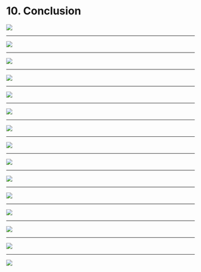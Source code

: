 # 10. Conclusion

![](Slides/videoframe_0.png)

---

![](Slides/videoframe_53269.png)

---

![](Slides/videoframe_92758.png)

---

![](Slides/videoframe_113687.png)

---

![](Slides/videoframe_122972.png)

---

![](Slides/videoframe_132797.png)

---

![](Slides/videoframe_145299.png)

---

![](Slides/videoframe_183082.png)

---

![](Slides/videoframe_265830.png)

---

![](Slides/videoframe_276270.png)

---

![](Slides/videoframe_298598.png)

---

![](Slides/videoframe_351625.png)

---

![](Slides/videoframe_404970.png)

---

![](Slides/videoframe_436097.png)

---

![](Slides/videoframe_492123.png)

